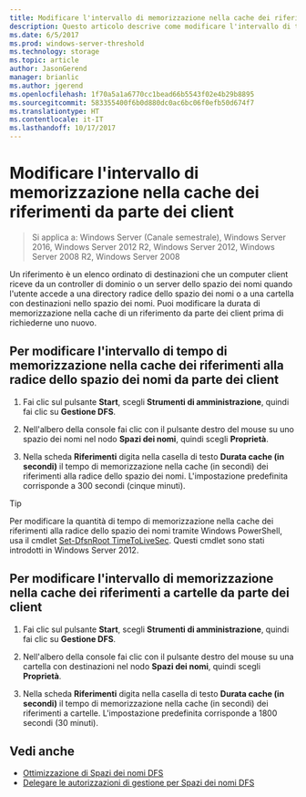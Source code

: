 ```yaml
---
title: Modificare l'intervallo di memorizzazione nella cache dei riferimenti da parte dei client
description: Questo articolo descrive come modificare l'intervallo di tempo di memorizzazione nella cache dei riferimenti da parte dei client
ms.date: 6/5/2017
ms.prod: windows-server-threshold
ms.technology: storage
ms.topic: article
author: JasonGerend
manager: brianlic
ms.author: jgerend
ms.openlocfilehash: 1f70a5a1a6770cc1bead66b5543f02e4b29b8895
ms.sourcegitcommit: 583355400f6b0d880dc0ac6bc06f0efb50d674f7
ms.translationtype: HT
ms.contentlocale: it-IT
ms.lasthandoff: 10/17/2017
---
```

# <a name="change-the-amount-of-time-that-clients-cache-referrals"></a>Modificare l'intervallo di memorizzazione nella cache dei riferimenti da parte dei client

> Si applica a: Windows Server (Canale semestrale), Windows Server 2016, Windows Server 2012 R2, Windows Server 2012, Windows Server 2008 R2, Windows Server 2008

Un riferimento è un elenco ordinato di destinazioni che un computer client riceve da un controller di dominio o un server dello spazio dei nomi quando l'utente accede a una directory radice dello spazio dei nomi o a una cartella con destinazioni nello spazio dei nomi. Puoi modificare la durata di memorizzazione nella cache di un riferimento da parte dei client prima di richiederne uno nuovo.

## <a name="to-change-the-amount-of-time-that-clients-cache-namespace-root-referrals"></a>Per modificare l'intervallo di tempo di memorizzazione nella cache dei riferimenti alla radice dello spazio dei nomi da parte dei client

1.  Fai clic sul pulsante **Start**, scegli **Strumenti di amministrazione**, quindi fai clic su **Gestione DFS**.

2.  Nell'albero della console fai clic con il pulsante destro del mouse su uno spazio dei nomi nel nodo **Spazi dei nomi**, quindi scegli **Proprietà**.

3.  Nella scheda **Riferimenti** digita nella casella di testo **Durata cache (in secondi)** il tempo di memorizzazione nella cache (in secondi) dei riferimenti alla radice dello spazio dei nomi. L'impostazione predefinita corrisponde a 300 secondi (cinque minuti).

> [!TIP]
> Per modificare la quantità di tempo di memorizzazione nella cache dei riferimenti alla radice dello spazio dei nomi tramite Windows PowerShell, usa il cmdlet [Set-DfsnRoot TimeToLiveSec](https://technet.microsoft.com/library/jj884281.aspx). Questi cmdlet sono stati introdotti in Windows Server 2012.

## <a name="to-change-the-amount-of-time-that-clients-cache-folder-referrals"></a>Per modificare l'intervallo di memorizzazione nella cache dei riferimenti a cartelle da parte dei client

1.  Fai clic sul pulsante **Start**, scegli **Strumenti di amministrazione**, quindi fai clic su **Gestione DFS**.

2.  Nell'albero della console fai clic con il pulsante destro del mouse su una cartella con destinazioni nel nodo **Spazi dei nomi**, quindi scegli **Proprietà**.

3.  Nella scheda **Riferimenti** digita nella casella di testo **Durata cache (in secondi)** il tempo di memorizzazione nella cache (in secondi) dei riferimenti a cartelle. L'impostazione predefinita corrisponde a 1800 secondi (30 minuti).

## <a name="see-also"></a>Vedi anche

-   [Ottimizzazione di Spazi dei nomi DFS](tuning-dfs-namespaces.md)
-   [Delegare le autorizzazioni di gestione per Spazi dei nomi DFS](delegate-management-permissions-for-dfs-namespaces.md)


